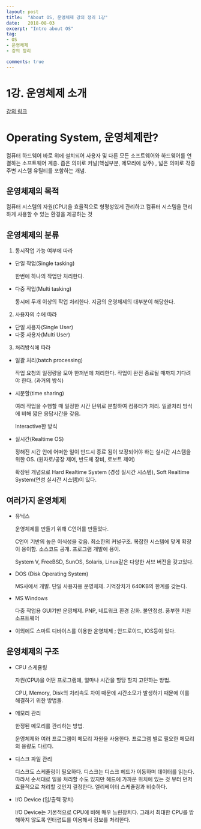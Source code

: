 ```yaml
---
layout: post
title:  "About OS, 운영체제 강의 정리 1강"
date:   2018-08-03
excerpt: "Intro about OS"
tag:
- OS
- 운영체제
- 강의 정리

comments: true
---
```

# 1강. 운영체제 소개

[강의 링크](https://core.ewha.ac.kr/publicview/C0101020140307151724641842?vmode=f)

# Operating System, 운영체제란?

컴퓨터 하드웨어 바로 위에 설치되어 사용자 및 다른 모든 소프트웨어와 하드웨어를 연결하는 소프트웨어 계층. 좁은 의미로 커널(핵심부분, 메모리에 상주) , 넓은 의미로 각종 주변 시스템 유틸티를 포함하는 개념.

## 운영체제의 목적

컴퓨터 시스템의 자원(CPU)을 효율적으로 형평성있게 관리하고 컴퓨터 시스템을 편리하게  사용할 수 있는 환경을 제공하는 것

## 운영체제의 분류

1. 동시작업 가능 여부에 따라
  - 단일 작업(Single tasking)

    한번에 하나의 작업만 처리한다.

  - 다중 작업(Multi tasking)

    동시에 두개 이상의 작업 처리한다. 지금의 운영체제의 대부분이 해당한다.

2. 사용자의 수에 따라

- 단일 사용자(Single User)
- 다중 사용자(Multi User)

3. 처리방식에 따라

- 일괄 처리(batch processing)

  작업 요청의 일정량을 모아 한꺼번에 처리한다. 작업이 완전 종료될 때까지 기다려야 한다. (과거의 방식)

- 시분할(time sharing)

  여러 작업을 수행할 때 일정한 시간 단위로 분할하여 컴퓨터가 처리. 일괄처리 방식에 비해 짧은 응답시간을 갖음.

  Interactive한 방식

- 실시간(Realtime OS)

  정해진 시간 안에 어떠한 일이 반드시 종료 됨이 보장되어야 하는 실시간 시스템을 위한 OS. (원자로/공장 제어, 반도체 장비, 로보트 제어)

  확장된 개념으로 Hard Realtime System (경성 실시간 시스템), Soft Realtime System(연성 실시간 시스템)이 있다.

## 여러가지 운영체제

- 유닉스

  운영체제를 만들기 위해 C언어를 만들었다.

  C언어 기반의 높은 이식성을 갖음. 최소한의 커널구조. 복잡한 시스템에 맞게 확장이 용이함. 소스코드 공개. 프로그램 개발에 용이.

  System V, FreeBSD, SunOS, Solaris, Linux같은 다양한 서브 버전을 갖고있다.

- DOS (Disk Operating System)

  MS사에서 개발. 단일 사용자용 운영체제. 기억장치가 640KB의 한계를 갖는다.

- MS Windows

  다중 작업용 GUI기반 운영체제. PNP, 네트워크 환경 강화. 불안정성. 풍부한 지원 소프트웨어

- 이외에도 스마트 디바이스를 이용한 운영체제 ; 안드로이드, IOS등이 있다.

## 운영체제의 구조

- CPU 스케쥴링

  자원(CPU)을 어떤 프로그램에, 얼마나 시간을 할당 할지 고민하는 방법.

  CPU, Memory, Disk의 처리속도 차이 때문에 시간소모가 발생하기 때문에 이를 해결하기 위한 방법들.

- 메모리 관리

  한정된 메모리를 관리하는 방법.

  운영체제와 여러 프로그램이 메모리 자원을 사용한다. 프로그램 별로 필요한 메모리의 용량도 다르다.

- 디스크 파일 관리

  디스크도 스케쥴링이 필요하다. 디스크는 디스크 헤드가 이동하며 데이터를 읽는다. 따라서 순서대로 일을 처리할 수도 있지만 헤드에 가까운 위치에 있는 것 부터 먼저 효율적으로 처리할 것인지 결정한다. 엘리베이터 스케쥴링과 비슷하다.

- I/O Device (입/출력 장치)

  I/O Device는 기본적으로 CPU에 비해 매우 느린장치다. 그래서 최대한 CPU를 방해하지 않도록 인터럽트를 이용해서 정보를 처리한다.
